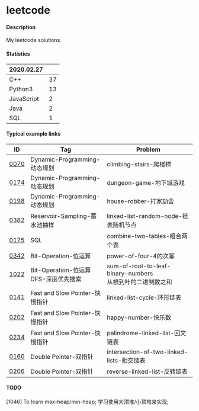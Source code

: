 # leetcode

#### Description
My leetcode solutions.  

#### Statistics
|2020.02.27 |   |  
|-----------|---|
|C++        |37 |  
|Python3    |13 |  
|JavaScript |2  |  
|Java       |2  |  
|SQL        |1  |  

#### Typical example links
|ID     |Tag    |Problem    |
|-      |-      |-          |
|[0070](./0070-climbing-stairs-爬楼梯/)         |Dynamic-Programming-动态规划   |climbing-stairs-爬楼梯|  
|[0174](./0174-dungeon-game-地下城游戏/)        |Dynamic-Programming-动态规划   |dungeon-game-地下城游戏|  
|[0198](./0198-house-robber-打家劫舍/)          |Dynamic-Programming-动态规划   |house-robber-打家劫舍|  
|[0382](./0382-linked-list-random-node-链表随机节点/)   |Reservoir-Sampling-蓄水池抽样      |linked-list-random-node-链表随机节点|
|[0175](./0175-combine-two-tables-组合两个表/)          |SQL                                |combine-two-tables-组合两个表      |  
|[0342](./0342-power-of-four-4的次幂/)                  |Bit-Operation-位运算                |power-of-four-4的次幂              |
|[1022](./1022-sum-of-root-to-leaf-binary-numbers-从根到叶的二进制数之和/)  |Bit-Operation-位运算<br>DFS-深度优先搜索 |sum-of-root-to-leaf-binary-numbers<br>从根到叶的二进制数之和 |  
|[0141](./0141-linked-list-cycle-环形链表/)                 |Fast and Slow Pointer-快慢指针 |linked-list-cycle-环形链表         |  
|[0202](./0202-happy-number-快乐数/)                        |Fast and Slow Pointer-快慢指针 |happy-number-快乐数                |  
|[0234](./0234-palindrome-linked-list-回文链表/)            |Fast and Slow Pointer-快慢指针 |palindrome-linked-list-回文链表    |  
|[0160](./0160-intersection-of-two-linked-lists-相交链表/)  |Double Pointer-双指针 |intersection-of-two-linked-lists-相交链表   |  
|[0206](./0206-reverse-linked-list-反转链表/)               |Double Pointer-双指针 |reverse-linked-list-反转链表                |  

#### TODO  
[1046] To learn max-heap/min-heap; 学习使用大顶堆/小顶堆来实现;  